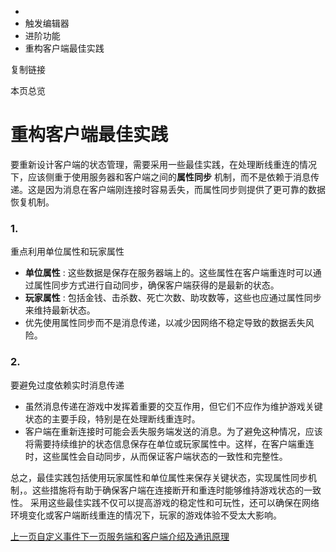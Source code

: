   * [](/)
  * 触发编辑器
  * 进阶功能
  * 重构客户端最佳实践

复制链接

本页总览

# 重构客户端最佳实践

要重新设计客户端的状态管理，需要采用一些最佳实践，在处理断线重连的情况下，应该侧重于使用服务器和客户端之间的**属性同步**
机制，而不是依赖于消息传递。这是因为消息在客户端刚连接时容易丢失，而属性同步则提供了更可靠的数据恢复机制。

### 1\.
重点利用单位属性和玩家属性[​](/Manual/TriggerEditor/Advanced/RefactorClient#1-重点利用单位属性和玩家属性
"1. 重点利用单位属性和玩家属性的直接链接")

  * **单位属性** : 这些数据是保存在服务器端上的。这些属性在客户端重连时可以通过属性同步方式进行自动同步，确保客户端获得的是最新的状态。
  * **玩家属性** : 包括金钱、击杀数、死亡次数、助攻数等，这些也应通过属性同步来维持最新状态。
  * 优先使用属性同步而不是消息传递，以减少因网络不稳定导致的数据丢失风险。

### 2\.
要避免过度依赖实时消息传递[​](/Manual/TriggerEditor/Advanced/RefactorClient#2-要避免过度依赖实时消息传递
"2. 要避免过度依赖实时消息传递的直接链接")

  * 虽然消息传递在游戏中发挥着重要的交互作用，但它们不应作为维护游戏关键状态的主要手段，特别是在处理断线重连时。
  * 客户端在重新连接时可能会丢失服务端发送的消息。为了避免这种情况，应该将需要持续维护的状态信息保存在单位或玩家属性中。这样，在客户端重连时，这些属性会自动同步，从而保证客户端状态的一致性和完整性。

总之，最佳实践包括使用玩家属性和单位属性来保存关键状态，实现属性同步机制，。这些措施将有助于确保客户端在连接断开和重连时能够维持游戏状态的一致性。
采用这些最佳实践不仅可以提高游戏的稳定性和可玩性，还可以确保在网络环境变化或客户端断线重连的情况下，玩家的游戏体验不受太大影响。

[上一页自定义事件](/Manual/TriggerEditor/Advanced/CustomEvent)[下一页服务端和客户端介绍及通讯原理](/Manual/TriggerEditor/Advanced/ServerAndClient)


